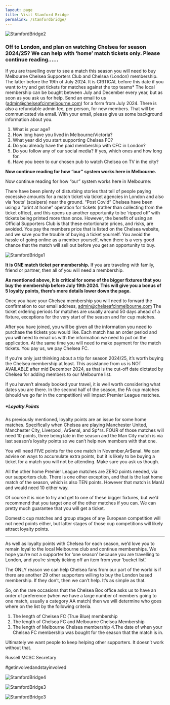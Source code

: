 ```yaml
---
layout: page
title: Visit Stamford Bridge
permalink: /stamfordbridge/
---
```


![StamfordBridge2](/assets/ticket2.jpg)

### Off to London, and plan on watching Chelsea for season 2024/25? We can help with ‘home’ match tickets only. Please continue reading……

If you are travelling over to see a match this season you will need to buy Melbourne Chelsea Supporters Club and Chelsea (London) membership.
The latter before the 19th of July 2024.
It is CRITICAL before this date if you want to try and get tickets for matches against the top teams*
The local membership can be bought between July and December every year, but as soon as you ask us for help.
Send an email to us (admin@chelseafcinmelbourne.com) for a form from July 2024.
There is also a refundable admin fee, per person, for new members. That will be communicated via email.
With your email, please give us some background information about you.

1. What is your age?
2. How long have you lived in Melbourne/Victoria?
3. What year did you start supporting Chelsea FC?
4. Do you already have the paid membership with CFC in London?
6. Do you follow any of our social media? If yes, which ones and how long for.
7. Have you been to our chosen pub to watch Chelsea on TV in the city?

**Now continue reading for how “our” system works here in Melbourne.**

Now continue reading for how “our” system works here in Melbourne:

There have been plenty of disturbing stories that tell of people paying excessive
amounts for a match ticket via ticket agencies in London and also via ‘touts’
(scalpers) near the ground.
“Post Covid” Chelsea have been using a “print at home” operation for tickets (rather
than collecting from the ticket office), and this opens up another opportunity to be
‘ripped off’ with tickets being printed more than once.
However, the benefit of using an Official Supporters Club is that these extortionate
prices, and risks, are avoided. 
You pay the members price that is listed on the Chelsea website, and we save you
the trouble of buying a ticket yourself. You avoid the hassle of going online as a
member yourself, when there is a very good chance that the match will sell out
before you get an opportunity to buy.


![StamfordBridge1](/assets/ticketscalper.png)

**It is ONE match ticket per membership.**
If you are traveling with family, friend or partner, then all of you will need a membership.

**As mentioned above, it is critical for some of the bigger fixtures that you buy the membership before July 19th 2024.
This will give you a bonus of 5 loyalty points, there’s more details lower down the page.**

Once you have your Chelsea membership you will need to forward the confirmation to our email address, admin@chelseafcinmelbourne.com
The ticket ordering periods for matches are usually around 50 days ahead of a fixture, exceptions for the very start of the season and for cup matches.

After you have joined, you will be given all the information you need to purchase the tickets you would like.
Each match has an order period and you will need to email us with the information we need to put on the application.
At the same time you will need to make payment for the match tickets.
You pay us, we pay Chelsea FC.

If you’re only just thinking about a trip for season 2024/25, it’s worth buying the Chelsea membership at least.
This assistance from us is NOT AVAILABLE after mid December 2024, as that is the cut-off date dictated by Chelsea for adding members to our Melbourne list.

If you haven’t already booked your travel, it is well worth considering what dates you are there.
In the second half of the season, the FA cup matches (should we go far in the competition) will impact Premier League matches.

##### *Loyalty Points
As previously mentioned, loyalty points are an issue for some home matches.
Specifically when Chelsea are playing Manchester United, Manchester City, Liverpool, Ar$enal, and Sp*rs.
FOUR of those matches will need 10 points, three being late in the season and the Man City match is via last season’s loyalty points so we can’t help new members with that one.

You will need FIVE points for the one match in November,Ar$enal.
We can advise on ways to accumulate extra points, but it is likely to be buying a ticket for a match you will not be attending. Make sure you ask us though.

All the other home Premier League matches are ZERO points needed, via our supporters club.
There is one other exception, and that is the last home match of the season, which is also TEN points. However that match is ManU and would need 10 either way.

Of course it is nice to try and get to one of these bigger fixtures, but we’d recommend that you target one of the other matches if you can. We can pretty much guarantee that you will get a ticket.

Domestic cup matches and group stages of any European competition will not need points either, but latter stages of those cup competitions will likely attract loyalty points.

------------------------------------------------------------------------------------------------------

As well as loyalty points with Chelsea for each season, we’d love you to remain loyal to the local Melbourne club and continue memberships.
We hope you’re not a supporter for ‘one season’ because you are travelling to London, and you’re simply ticking off an item from your ‘bucket list’.

The ONLY reason we can help Chelsea fans from our part of the world is if there are another 29 other supporters willing to buy the London based membership.
If they don’t, then we can’t help. It’s as simple as that.

So, on the rare occasions that the Chelsea Box office asks us to have an order of preference (when we have a large number of members going to one match, usually a category AA match) then we will determine who goes where on the list by the following criteria.

1. The length of Chelsea FC (True Blue) membership
2. The length of Chelsea FC and Melbourne Chelsea Membership
3. The length of Melbourne Chelsea membership
4.The date of when your Chelsea FC membership was bought for the season that the match is in.

Ultimately we want people to keep helping other supporters.
It doesn’t work without that.

Russell 
MCSC Secretary

#getinvolvedandstayinvolved



![StamfordBridge4](/assets/ticket4.jpg)

![StamfordBridge3](/assets/ticket3.jpg)

![StamfordBridge3](/assets/ticket1.jpg)
